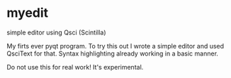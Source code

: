 # myedit
simple editor using Qsci (Scintilla)

My firts ever pyqt program. To try this out I wrote a simple editor and used QsciText for that. Syntax highlighting already
working in a basic manner.

Do not use this for real work! It's experimental.
